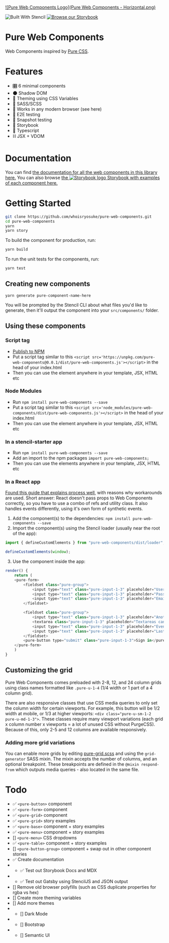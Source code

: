 [![Pure Web Components Logo](Pure Web Components - Horizontal.png)](https://pure-web-components.netlify.com/)

![Built With Stencil](https://img.shields.io/badge/-Built%20With%20Stencil-16161d.svg?logo=data%3Aimage%2Fsvg%2Bxml%3Bbase64%2CPD94bWwgdmVyc2lvbj0iMS4wIiBlbmNvZGluZz0idXRmLTgiPz4KPCEtLSBHZW5lcmF0b3I6IEFkb2JlIElsbHVzdHJhdG9yIDE5LjIuMSwgU1ZHIEV4cG9ydCBQbHVnLUluIC4gU1ZHIFZlcnNpb246IDYuMDAgQnVpbGQgMCkgIC0tPgo8c3ZnIHZlcnNpb249IjEuMSIgaWQ9IkxheWVyXzEiIHhtbG5zPSJodHRwOi8vd3d3LnczLm9yZy8yMDAwL3N2ZyIgeG1sbnM6eGxpbms9Imh0dHA6Ly93d3cudzMub3JnLzE5OTkveGxpbmsiIHg9IjBweCIgeT0iMHB4IgoJIHZpZXdCb3g9IjAgMCA1MTIgNTEyIiBzdHlsZT0iZW5hYmxlLWJhY2tncm91bmQ6bmV3IDAgMCA1MTIgNTEyOyIgeG1sOnNwYWNlPSJwcmVzZXJ2ZSI%2BCjxzdHlsZSB0eXBlPSJ0ZXh0L2NzcyI%2BCgkuc3Qwe2ZpbGw6I0ZGRkZGRjt9Cjwvc3R5bGU%2BCjxwYXRoIGNsYXNzPSJzdDAiIGQ9Ik00MjQuNywzNzMuOWMwLDM3LjYtNTUuMSw2OC42LTkyLjcsNjguNkgxODAuNGMtMzcuOSwwLTkyLjctMzAuNy05Mi43LTY4LjZ2LTMuNmgzMzYuOVYzNzMuOXoiLz4KPHBhdGggY2xhc3M9InN0MCIgZD0iTTQyNC43LDI5Mi4xSDE4MC40Yy0zNy42LDAtOTIuNy0zMS05Mi43LTY4LjZ2LTMuNkgzMzJjMzcuNiwwLDkyLjcsMzEsOTIuNyw2OC42VjI5Mi4xeiIvPgo8cGF0aCBjbGFzcz0ic3QwIiBkPSJNNDI0LjcsMTQxLjdIODcuN3YtMy42YzAtMzcuNiw1NC44LTY4LjYsOTIuNy02OC42SDMzMmMzNy45LDAsOTIuNywzMC43LDkyLjcsNjguNlYxNDEuN3oiLz4KPC9zdmc%2BCg%3D%3D&colorA=16161d&style=flat-square) [![Browse our Storybook](https://github.com/storybookjs/brand/raw/master/badge/badge-storybook.svg?sanitize=true)](https://pure-web-components-storybook.netlify.com/)

# Pure Web Components

Web Components inspired by [Pure CSS](https://purecss.io).

# Features

- 🎛 6 minimal components
- 🌑 Shadow DOM
- 🎨 Theming using CSS Variables
- 💄 SASS/SCSS
- 🌲 Works in any modern browser (see here)
- 📲 E2E testing
- 📸 Snapshot testing
- 📘 Storybook
- 🔷 Typescript
- ⛓ JSX + VDOM

# Documentation

You can find [the documentation for all the web components in this library here.](https://pure-web-components.netlify.com/) You can also browse [the ![Storybook logo](https://github.com/storybookjs/brand/raw/master/icon/icon-storybook-default.svg?sanitize=true) Storybook with examples of each component here.](https://pure-web-components-storybook.netlify.com/)

# Getting Started

```bash
git clone https://github.com/whoisryosuke/pure-web-components.git
cd pure-web-components
yarn
yarn story
```

To build the component for production, run:

```bash
yarn build
```

To run the unit tests for the components, run:

```bash
yarn test
```

## Creating new components

`yarn generate pure-component-name-here`

You will be prompted by the Stencil CLI about what files you'd like to generate, then it'll output the component into your `src/components/` folder.

## Using these components

### Script tag

- [Publish to NPM](https://docs.npmjs.com/getting-started/publishing-npm-packages)
- Put a script tag similar to this `<script src='https://unpkg.com/pure-web-components@0.0.1/dist/pure-web-components.js'></script>` in the head of your index.html
- Then you can use the element anywhere in your template, JSX, HTML etc

### Node Modules

- Run `npm install pure-web-components --save`
- Put a script tag similar to this `<script src='node_modules/pure-web-components/dist/pure-web-components.js'></script>` in the head of your index.html
- Then you can use the element anywhere in your template, JSX, HTML etc

### In a stencil-starter app

- Run `npm install pure-web-components --save`
- Add an import to the npm packages `import pure-web-components;`
- Then you can use the elements anywhere in your template, JSX, HTML etc

### In a React app

[Found this guide that explains process well](https://github.com/alesgenova/stenciljs-in-react), with reasons why workarounds are used. Short answer: React doesn't pass props to Web Components correctly, so you have to use a combo of refs and utility class. It also handles events differently, using it's own form of synthetic events.

1. Add the component(s) to the dependencies: `npm install pure-web-components --save`
2. Import the component(s) using the Stencil loader (usually near the root of the app):

```js
import { defineCustomElements } from "pure-web-components/dist/loader";

defineCustomElements(window);
```

3. Use the component inside the app:

```js
render() {
    return (
    <pure-form>
        <fieldset class="pure-group">
            <input type="text" class="pure-input-1-3" placeholder="Username">
            <input type="text" class="pure-input-1-3" placeholder="Password">
            <input type="text" class="pure-input-1-3" placeholder="Email">
        </fieldset>

        <fieldset class="pure-group">
            <input type="text" class="pure-input-1-3" placeholder="Another Group">
            <textarea class="pure-input-1-3" placeholder="Textareas can work here too"></textarea>
            <input type="text" class="pure-input-1-3" placeholder="Even More Stuff">
            <input type="text" class="pure-input-1-3" placeholder="Last Item">
        </fieldset>
        <pure-button type="submit" class="pure-input-1-3">Sign in</pure-button>
    </pure-form>
    )
}
```

## Customizing the grid

Pure Web Components comes preloaded with 2-8, 12, and 24 column grids using class names formatted like `.pure-u-1-4` (1/4 width or 1 part of a 4 column grid).

There are also responsive classes that use CSS media queries to only set the column width for certain viewports. For example, this button will be 1/2 width at mobile, or 1/3 at higher viewports: `<div class="pure-u-sm-1-2 pure-u-md-1-3">`. These classes require many viewport variations (each grid x column number x viewports = a lot of unused CSS without PurgeCSS). Because of this, only 2-5 and 12 columns are available responsively.

### Adding more grid variations

You can enable more grids by editing [pure-grid.scss](src/components/pure-grid/pure-grid.scss) and using the `grid-generator` SASS mixin. The mixin accepts the number of columns, and an optional breakpoint. These breakpoints are defined in the `@mixin respond-from` which outputs media queries - also located in the same file.

# Todo

- ✅ `<pure-button>` component
- ✅ `<pure-form>` component
- ✅ `<pure-grid>` component
- ✅ `<pure-grid>` story examples
- ✅ `<pure-base>` component + story examples
- ✅ `<pure-menu>` component + story examples
- [] `<pure-menu>` CSS dropdowns
- ✅ `<pure-table>` component + story examples
- [] `<pure-button-group>` component + swap out in other component stories
- ✅ Create documentation
- - ✅ Test out Storybook Docs and MDX
- - ✅ Test out Gatsby using StencilJS and JSON output
- [] Remove old browser polyfills (such as CSS duplicate properties for rgba vs hex)
- [] Create more theming variables
- [] Add more themes
- - [] Dark Mode
- - [] Bootstrap
- - [] Semantic UI
